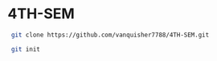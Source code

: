 # 4TH-SEM
```bash
 git clone https://github.com/vanquisher7788/4TH-SEM.git
```
```bash
 git init
```